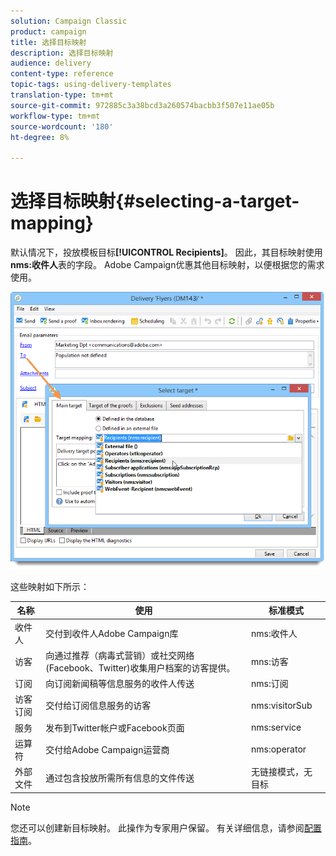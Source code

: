 ```yaml
---
solution: Campaign Classic
product: campaign
title: 选择目标映射
description: 选择目标映射
audience: delivery
content-type: reference
topic-tags: using-delivery-templates
translation-type: tm+mt
source-git-commit: 972885c3a38bcd3a260574bacbb3f507e11ae05b
workflow-type: tm+mt
source-wordcount: '180'
ht-degree: 8%

---
```



# 选择目标映射{#selecting-a-target-mapping}

默认情况下，投放模板目标&#x200B;**[!UICONTROL Recipients]**。 因此，其目标映射使用&#x200B;**nms:收件人**&#x200B;表的字段。 Adobe Campaign优惠其他目标映射，以便根据您的需求使用。

![](assets/delivery_select_mapping.png)

这些映射如下所示：

| 名称 | 使用 | 标准模式 |
|---|---|---|
| 收件人 | 交付到收件人Adobe Campaign库 | nms:收件人 |
| 访客 | 向通过推荐（病毒式营销）或社交网络(Facebook、Twitter)收集用户档案的访客提供。 | mns:访客 |
| 订阅 | 向订阅新闻稿等信息服务的收件人传送 | nms:订阅 |
| 访客订阅 | 交付给订阅信息服务的访客 | nms:visitorSub |
| 服务 | 发布到Twitter帐户或Facebook页面 | nms:service |
| 运算符 | 交付给Adobe Campaign运营商 | nms:operator |
| 外部文件 | 通过包含投放所需所有信息的文件传送 | 无链接模式，无目标 |

>[!NOTE]
>
>您还可以创建新目标映射。 此操作为专家用户保留。 有关详细信息，请参阅[配置指南](../../configuration/using/target-mapping.md)。
